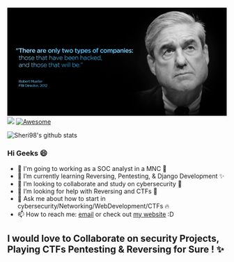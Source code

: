 ![banner](https://github.com/Sheri98/Sheri98/blob/main/548fae453086e729c1c3892c00a68a7a.png?v=4&s=500)
![](https://komarev.com/ghpvc/?username=Sheri98&color=blue)
[![Awesome](https://awesome.re/badge-flat2.svg)](https://awesome.re)


![Sheri98's github stats](https://github-readme-stats.vercel.app/api?username=Sheri98&show_icons=true&theme=merko)

### Hi Geeks :smile:

- 🔭 I'm going to working as a SOC analyst in a MNC 🌟
- 🌱 I’m currently learning Reversing, Pentesting, & Django Development ✨ 
- 👯 I’m looking to collaborate and study on cybersecurity 📝
- 🤔 I’m looking for help with Reversing and CTFs 🤔
- 💬 Ask me about how to start in cybersecurity/Networking/WebDevelopment/CTFs 🔥 
- 📫 How to reach me: [email](mailto:shravankumarsheri39@protonmail.com) or check out [my website](https://sheri98.github.io) :D
## I would love to Collaborate on security Projects, Playing CTFs Pentesting & Reversing for Sure ! ✨

